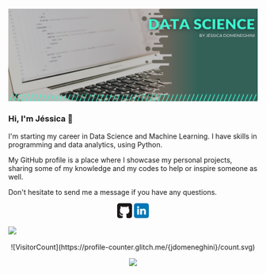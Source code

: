 <p align="center">
    <img src="https://github.com/jdomeneghini/Data_Science/blob/master/banner1.png?raw=true" >
</p>

### Hi, I'm Jéssica 👋


I'm starting my career in Data Science and Machine Learning.
I have skills in programming and data analytics, using Python.

My GitHub profile is a place where I showcase my personal projects, sharing some of my knowledge and my codes to help or inspire someone as well.

Don't hesitate to send me a message if you have any questions.


<p align = "center">
<a href =https://github.com/jdomeneghini target='blank'> <img src=https://github.com/edent/SuperTinyIcons/blob/master/images/svg/github.svg height='30' weight='30'/></a>
<a href = https://www.linkedin.com/in/jdomeneghini target='blank'> <img src=https://github.com/edent/SuperTinyIcons/blob/master/images/svg/linkedin.svg height='30' weight='30'/></a> 





![](https://komarev.com/ghpvc/?username=your-github-username)
<p align= "center"> ![VisitorCount](https://profile-counter.glitch.me/{jdomeneghini}/count.svg) </p>


 
<p align="center"><img src="https://komarev.com/ghpvc/?username=jdomeneghini&color=lightgrey&style=plastic" /></p>
